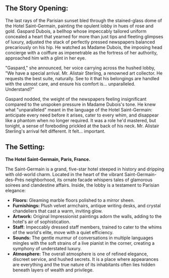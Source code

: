 ## The Story Opening:

The last rays of the Parisian sunset bled through the stained-glass dome of the Hotel Saint-Germain, painting the opulent lobby in hues of rose and gold. Gaspard Dubois, a bellhop whose impeccably tailored uniform concealed a heart that yearned for more than just tips and fleeting glimpses of luxury, adjusted the stack of perfectly pressed newspapers balanced precariously on his hip. He watched as Madame Dubois, the imposing head concierge with a coiffure as impenetrable as the fortress of her authority, approached him with a glint in her eye.

"Gaspard," she announced, her voice carrying across the hushed lobby, "We have a special arrival. Mr. Alistair Sterling, a renowned art collector. He requests the best suite, naturally. See to it that his belongings are handled with the utmost care, and ensure his comfort is… unparalleled. Understand?"

Gaspard nodded, the weight of the newspapers feeling insignificant compared to the unspoken pressure in Madame Dubois's tone. He knew what "unparalleled" meant in the language of the Hotel Saint-Germain: anticipate every need before it arises, cater to every whim, and disappear like a phantom when no longer required. It was a role he'd mastered, but tonight, a sense of foreboding prickled at the back of his neck. Mr. Alistair Sterling's arrival felt different. It felt… important.

## The Setting:

**The Hotel Saint-Germain, Paris, France.**

The Saint-Germain is a grand, five-star hotel steeped in history and dripping with old-world charm. Located in the heart of the vibrant Saint-Germain-des-Prés neighborhood, its ornate facade whispers tales of glamorous soirees and clandestine affairs. Inside, the lobby is a testament to Parisian elegance:

*   **Floors:** Gleaming marble floors polished to a mirror sheen.
*   **Furnishings:** Plush velvet armchairs, antique writing desks, and crystal chandeliers that cast a warm, inviting glow.
*   **Artwork:** Original Impressionist paintings adorn the walls, adding to the hotel's air of sophistication.
*   **Staff:** Impeccably dressed staff members, trained to cater to the whims of the world's elite, move with a quiet efficiency.
*   **Sounds:** The gentle murmur of conversations in multiple languages mingles with the soft strains of a live pianist in the corner, creating a symphony of understated luxury.
*   **Atmosphere:** The overall atmosphere is one of refined elegance, discreet service, and hushed secrets. It is a place where appearances are everything and the true nature of its inhabitants often lies hidden beneath layers of wealth and privilege.
